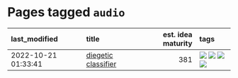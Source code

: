 # Pages tagged `audio`

|last_modified|title|est. idea maturity|tags
|:---|:---|---:|:---|
|2022-10-21 01:33:41|[diegetic classifier](../diegetic-classifier.md)|381|[![](https://img.shields.io/badge/tag-audio-77485f)](../tags/audio.md) [![](https://img.shields.io/badge/tag-classification-e839f4)](../tags/classification.md) [![](https://img.shields.io/badge/tag-experimental-aa21fc)](../tags/experimental.md) [![](https://img.shields.io/badge/tag-text_to_sound-b08442)](../tags/text_to_sound.md)|